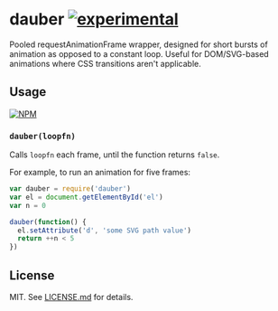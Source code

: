 # dauber [![experimental](http://badges.github.io/stability-badges/dist/experimental.svg)](http://github.com/badges/stability-badges)

Pooled requestAnimationFrame wrapper, designed for short bursts of animation as
opposed to a constant loop. Useful for DOM/SVG-based animations where CSS
transitions aren't applicable.

## Usage

[![NPM](https://nodei.co/npm/dauber.png)](https://nodei.co/npm/dauber/)

### `dauber(loopfn)`

Calls `loopfn` each frame, until the function returns `false`.

For example, to run an animation for five frames:

``` js
var dauber = require('dauber')
var el = document.getElementById('el')
var n = 0

dauber(function() {
  el.setAttribute('d', 'some SVG path value')
  return ++n < 5
})
```

## License

MIT. See [LICENSE.md](http://github.com/hughsk/dauber/blob/master/LICENSE.md) for details.
